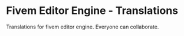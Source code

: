 # Fivem Editor Engine - Translations
Translations for fivem editor engine. Everyone can collaborate.

